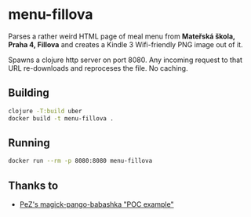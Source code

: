 # menu-fillova

Parses a rather weird HTML page of meal menu from **Mateřská škola, Praha 4, Fillova** and creates a Kindle 3 Wifi-friendly PNG image out of it.

Spawns a clojure http server on port 8080. Any incoming request to that URL re-downloads and reproceses the file. No caching.

## Building

```bash
clojure -T:build uber
docker build -t menu-fillova .  
```

## Running

```bash
docker run --rm -p 8080:8080 menu-fillova
```

## Thanks to

- [PeZ's magick-pango-babashka "POC example"](https://github.com/PEZ/magick-pango-babashka)

